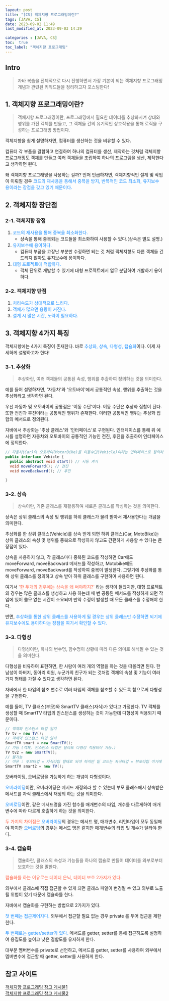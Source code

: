 ```yaml
---
layout: post
title: "[CS] 객체지향 프로그래밍이란?"
tags: [JAVA, CS]
date: 2023-09-02 11:49
last_modified_at: 2023-09-03 14:29

categories : [JAVA, CS]
toc:  true
toc_label: "객체지향 프로그래밍"
---
```


## Intro
> 자바 복습을 전체적으로 다시 진행하면서 가장 기본이 되는 객체지향 프로그래밍 개념과 관련된 키워드들을 정리하고자 포스팅한다!

## 1. 객체지향 프로그래밍이란?
> 객체지향 프로그래밍이란, 프로그래밍에서 필요한 데이터를 추상화시켜 상태와 행위를 가진 객체를 만들고, 그 객체들 간의 유기적인 상호작용을 통해 로직을 구성하는 프로그래밍 방법이다.

객체지향을 쉽게 설명하자면, 컴퓨터를 생산하는 것을 비유할 수 있다. <br>

컴퓨터 각 부품을 결합하고 연결하여 하나의 컴퓨터를 생산, 제작하는 것처럼 객체지향 프로그래밍도 객체를 만들고 여러 객체들을 조립하여 하나의 프로그램을 생산, 제작한다고 생각하면 된다.<br>

왜 객체지향 프로그래밍을 사용하는 걸까?
먼저 언급하자면, 객체지향적인 설계 및 작업이 이뤄질 경우 <span style="color:#1E90FF">코드의 재사용을 통해서 중복을 방지, 반복적인 코드 최소화, 유지보수 용이라는 장점을 갖고 있기 때문이다.</span>

## 2. 객체지향 장단점

### 2-1. 객체지향 장점
  1. <span style="color:#1E90FF">코드의 재사용을 통해 중복을 최소화한다.</span>
      - 상속을 통해 중복되는 코드들을 최소화하여 사용할 수 있다.(상속은 별도 설명.) 
  2. <span style="color:#1E90FF">유지보수에 용이하다.</span>
       - 컴퓨터 부품을 고장난 부분만 수정하면 되는 것 처럼 객체지향도 다른 객체들 건드리지 않아도 유지보수에 용이하다.
  3. <span style="color:#1E90FF">대형 프로젝트에 적합하다.</span>
      - 객체 단위로 개발할 수 있기에 대형 프로젝트에서 업무 분담하여 개발하기 용이하다.

### 2-2. 객체지향 단점
  1. <span style="color:#1E90FF">처리속도가 상대적으로 느리다.
  2. <span style="color:#1E90FF">객체가 많으면 용량이 커진다.
  3. <span style="color:#1E90FF">설계 시 많은 시간, 노력이 필요하다.


## 3. 객체지향 4가지 특징
객체지향에는 4가지 특징이 존재한다. 바로 <span style="color:#1E90FF">추상화, 상속, 다형성, 캡슐화</span>이다. 이제 자세하게 설명하고자 한다!

### 3-1. 추상화
> 추상화란, 여러 객체들의 공통된 속성, 행위를 추출하여 정의하는 것을 의미한다.

예를 들어 설명하자면, '자동차'와 '오토바이'에서 공통적인 속성, 행위를 추출하는 것을 추상화라고 생각하면 된다. <br>

우선 자동차 및 오토바이의 공통점은 '이동 수단'이다. 이동 수단은 추상화 집합이 된다. 또한 전진과 후진이라는 공통적인 행위가 존재한다. 이러한 공통적인 행위는 추상화 집합의 메서드로 정의된다.<br>

자바에서 추상화는 '추상 클래스'와 '인터페이스'로 구현된다. 인터페이스를 통해 위 예시를 설명하면 자동차와 오토바이의 공통적인 기능인 전진, 후진을 추출하여 인터페이스에 정의한다.<br>

```java
// 자동차(Car)와 오토바이(MotorBike)를 이동수단(Vehicle)이라는 인터페이스로 정의하였음.
public interface Vehicle { 
  public abstract void start() // 시동 켜기
  void moveForward(); // 전진
  void moveBackward(); // 후진

}
```

### 3-2. 상속
> 상속이란, 기존 클래스를 재활용하여 새로운 클래스를 작성하는 것을 의미한다.

상속은 상위 클래스의 속성 및 행위를 하위 클래스가 물려 받아서 재사용한다는 개념을 의미한다.<br>

추상화를 한 상위 클래스(Vehicle)를 상속 받게 되면 하위 클래스(Car, MotoBike)는 상위 클래스의 속성 및 행위를 중복으로 작성하지 않고도 간편하게 사용할 수 있다는 큰 장점이 있다.<br>

상속을 사용하지 않고, 각 클래스마다 중복된 코드를 작성하면 Car에도 moveForward, moveBackward 메서드를 작성하고, Motobike에도 moveForward, moveBackward를 작성하여 중복이 발생한다. 그렇기에 추상화를 통해 상위 클래스를 정의하고 상속 받아 하위 클래스를 구현하여 사용하면 된다.<br>

여기서 <span style ="color:#FF6347">'한 두개의 경우에는 상속을 왜 써야하지?'</span> 라는 생각이 들겠지만, 대형 프로젝트의 경우는 많은 클래스를 생성하고 사용 하는데 매 번 공통된 메서드를 작성하게 되면 작업에 있어 쓸모 없는 시간이 소요되며 만약 수정이 발생할 때 모든 클래스를 수정해야 한다.<br>

반면, <span style="color:#1E90FF">추상화를 통한 상위 클래스를 사용하게 될 경우는 상위 클래스만 수정하면 되기에 유지보수에도 용이하다는 장점을 여기서 확인할 수 있다.</span>


### 3-3. 다형성
> 다형성이란, 하나의 변수명, 함수명이 상황에 따라 다른 의미로 해석될 수 있는 것을 의미한다.

다형성을 비유하여 표현하면, 한 사람이 여러 개의 역할을 하는 것을 떠올리면 된다. 한 남성이 아버지, 동아리 회원, 누군가의 친구가 되는 것처럼 객체의 속성 및 기능이 여러 가지 형태를 가질 수 있다고 생각하면 된다.<br>

자바에서 한 타입의 참조 변수로 여러 타입의 객체를 참조할 수 있도록 함으로써 다형성을 구현한다.<br>

예를 들어, TV 클래스(부모)와 SmartTV 클래스(자식)가 있다고 가정한다. TV 객체를 생성할 때 SmartTV 타입의 인스턴스를 생성하는 것이 가능한데 다형성이 적용되기 때문이다.<br>
```java
// 객체와 인스턴스 타입 일치
Tv tv = new TV();
// 객체와 인스턴스 타입 일치
SmartTV smart = new SmartTV();
// 가능 (객체, 인스턴스 타입은 달라도 다형성 적용되어 가능.)
TV tv2 = new SmartTV();
// 불가능 
// 이유 : 부모타입 = 자식타입 형태로 되야 하지만 밑 코드는 자식타입 = 부모타입 이기에 컴파일 오류가 발생함.
SmartTV smart2 = new TV();
```
오버라이딩, 오버로딩을 가능하게 하는 개념이 다형성이다.

<span style="color:#1E90FF">오버라이딩</span>이란, 오버라이딩은 메서드 재정의라 할 수 있는데 부모 클래스에서 상속받은 메서드를 자식 클래스에서 재정의 하는 것을 의미한다.<br>

<span style="color:#1E90FF">오버로딩</span>이란, 같은 메서드명을 가진 함수를 매개변수의 타입, 개수를 다르게하여 매개변수에 따라 다르게 호출하게 하는 것을 의미한다.<br>

<span style ="color:#FF6347">두 가지의 차이점은</span> <span style="color:#1E90FF">오버라이딩</span>의 경우는 메서드 명, 매개변수, 리턴타입이 모두 동일해야 하지만 <span style="color:#1E90FF">오버로딩</span>의 경우는 메서드 명은 같지만 매개변수의 타입 및 개수가 달라야 한다.


### 3-4. 캡슐화
> 캡슐화란, 클래스의 속성과 기능들을 하나의 캡슐로 만들어 데이터를 외부로부터 보호하는 것을 말한다.

<span style ="color:#FF6347">캡슐화를 하는 이유로는 데이터 은닉, 데이터 보호 2가지가 있다.<br>

외부에서 클래스에 직접 접근할 수 있게 되면 클래스 파일이 변경될 수 있고 외부로 노출 될 위험이 있기 때문에 캡슐화를 한다.<br>

자바에서 캡슐화를 구현하는 방법으로 2가지가 있다.<br>

<span style="color:#1E90FF">첫 번째는 접근제어자다.</span> 외부에서 접근할 필요 없는 경우 private 를 두어 접근을 제한한다.<br>

<span style="color:#1E90FF">두 번째로는 getter/setter가 있다.</span> 메서드를 getter, setter를 통해 접근하도록 설정하여 응집도를 높이고 낮은 결합도를 유지하게 한다.<br>

대부분 멤버변수를 private로 선언하고, 메서드를 getter, setter를 사용하여 외부에서 멤버변수에 접근할 때 getter, setter를 사용하게 한다.










## 참고 사이트
[객체지향 프로그래밍 참고 게시물1](https://www.codestates.com/blog/content/%EA%B0%9D%EC%B2%B4-%EC%A7%80%ED%96%A5-%ED%94%84%EB%A1%9C%EA%B7%B8%EB%9E%98%EB%B0%8D-%ED%8A%B9%EC%A7%95)<br>
[객체지향 프로그래밍 참고 게시물2](https://jeong-pro.tistory.com/95)
